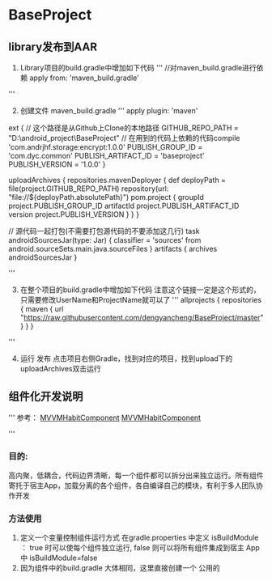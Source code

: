 # BaseProject


## library发布到AAR
1. Library项目的build.gradle中增加如下代码
''' 
//对maven_build.gradle进行依赖
apply from: 'maven_build.gradle'

'''

2. 创建文件 maven_build.gradle
'''
apply plugin: 'maven'

ext {
    // 这个路径是从Github上Clone的本地路径
    GITHUB_REPO_PATH = "D:\\android_project\\BaseProject"
    // 在用到的代码上依赖的代码compile 'com.andrjhf.storage:encrypt:1.0.0'
    PUBLISH_GROUP_ID = 'com.dyc.common'
    PUBLISH_ARTIFACT_ID = 'baseproject'
    PUBLISH_VERSION = '1.0.0'
}

uploadArchives {
    repositories.mavenDeployer {
        def deployPath = file(project.GITHUB_REPO_PATH)
        repository(url: "file://${deployPath.absolutePath}")
        pom.project {
            groupId project.PUBLISH_GROUP_ID
            artifactId project.PUBLISH_ARTIFACT_ID
            version project.PUBLISH_VERSION
        }
    }
}

// 源代码一起打包(不需要打包源代码的不要添加这几行)
task androidSourcesJar(type: Jar) {
    classifier = 'sources'
    from android.sourceSets.main.java.sourceFiles
}
artifacts {
    archives androidSourcesJar
}


'''

3. 在整个项目的build.gradle中增加如下代码
注意这个链接一定是这个形式的，只需要修改UserName和ProjectName就可以了
'''
allprojects {
    repositories {
        maven { url "https://raw.githubusercontent.com/dengyancheng/BaseProject/master" }
    }
}

'''

4. 运行 发布
点击项目右侧Gradle，找到对应的项目，找到upload下的uploadArchives双击运行






## 组件化开发说明

'''
参考：
[MVVMHabitComponent](https://github.com/goldze/MVVMHabitComponent)
[MVVMHabitComponent](https://github.com/goldze/MVVMHabitComponent)

'''
### 目的: 
高内聚，低耦合，代码边界清晰，每一个组件都可以拆分出来独立运行。所有组件寄托于宿主App，加载分离的各个组件，各自编译自己的模块，有利于多人团队协作开发

### 方法使用
1. 定义一个变量控制组件运行方式
在gradle.properties 中定义  isBuildModule ： true 时可以使每个组件独立运行, false 则可以将所有组件集成到宿主 App 中
isBuildModule=false
2. 因为组件中的build.gradle 大体相同，这里直接创建一个 公用的  

 